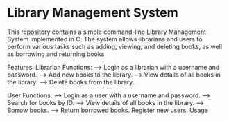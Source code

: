 # Library Management System

This repository contains a simple command-line Library Management System implemented in C. The system allows librarians and users to perform various tasks such as adding, viewing, and deleting books, as well as borrowing and returning books.


Features:
Librarian Functions:
--> Login as a librarian with a username and password.
--> Add new books to the library.
--> View details of all books in the library.
--> Delete books from the library.


User Functions:
--> Login as a user with a username and password.
--> Search for books by ID.
--> View details of all books in the library.
--> Borrow books.
--> Return borrowed books.
Register new users.
Usage

